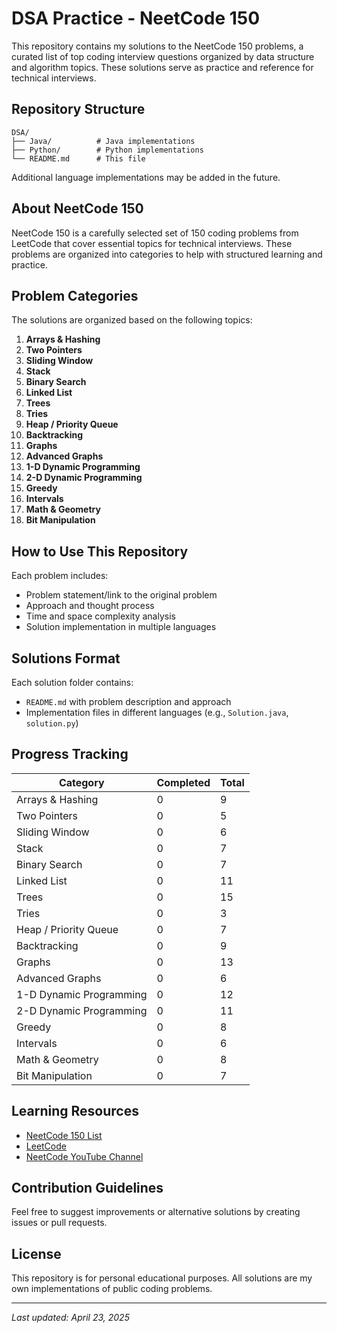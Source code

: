 # DSA Practice - NeetCode 150

This repository contains my solutions to the NeetCode 150 problems, a curated list of top coding interview questions organized by data structure and algorithm topics. These solutions serve as practice and reference for technical interviews.

## Repository Structure

```plaintext
DSA/
├── Java/          # Java implementations
├── Python/        # Python implementations
└── README.md      # This file
```

Additional language implementations may be added in the future.

## About NeetCode 150

NeetCode 150 is a carefully selected set of 150 coding problems from LeetCode that cover essential topics for technical interviews. These problems are organized into categories to help with structured learning and practice.

## Problem Categories

The solutions are organized based on the following topics:

1. **Arrays & Hashing**
2. **Two Pointers**
3. **Sliding Window**
4. **Stack**
5. **Binary Search**
6. **Linked List**
7. **Trees**
8. **Tries**
9. **Heap / Priority Queue**
10. **Backtracking**
11. **Graphs**
12. **Advanced Graphs**
13. **1-D Dynamic Programming**
14. **2-D Dynamic Programming**
15. **Greedy**
16. **Intervals**
17. **Math & Geometry**
18. **Bit Manipulation**

## How to Use This Repository

Each problem includes:

- Problem statement/link to the original problem
- Approach and thought process
- Time and space complexity analysis
- Solution implementation in multiple languages

## Solutions Format

Each solution folder contains:

- `README.md` with problem description and approach
- Implementation files in different languages (e.g., `Solution.java`, `solution.py`)

## Progress Tracking

| Category | Completed | Total |
|----------|-----------|-------|
| Arrays & Hashing | 0 | 9 |
| Two Pointers | 0 | 5 |
| Sliding Window | 0 | 6 |
| Stack | 0 | 7 |
| Binary Search | 0 | 7 |
| Linked List | 0 | 11 |
| Trees | 0 | 15 |
| Tries | 0 | 3 |
| Heap / Priority Queue | 0 | 7 |
| Backtracking | 0 | 9 |
| Graphs | 0 | 13 |
| Advanced Graphs | 0 | 6 |
| 1-D Dynamic Programming | 0 | 12 |
| 2-D Dynamic Programming | 0 | 11 |
| Greedy | 0 | 8 |
| Intervals | 0 | 6 |
| Math & Geometry | 0 | 8 |
| Bit Manipulation | 0 | 7 |

## Learning Resources

- [NeetCode 150 List](https://neetcode.io/practice)
- [LeetCode](https://leetcode.com/)
- [NeetCode YouTube Channel](https://www.youtube.com/c/NeetCode)

## Contribution Guidelines

Feel free to suggest improvements or alternative solutions by creating issues or pull requests.

## License

This repository is for personal educational purposes. All solutions are my own implementations of public coding problems.

---

*Last updated: April 23, 2025*
